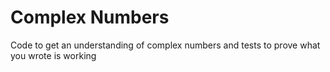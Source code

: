 # Complex Numbers

Code to get an understanding of complex numbers and 
tests to prove what you wrote is working

